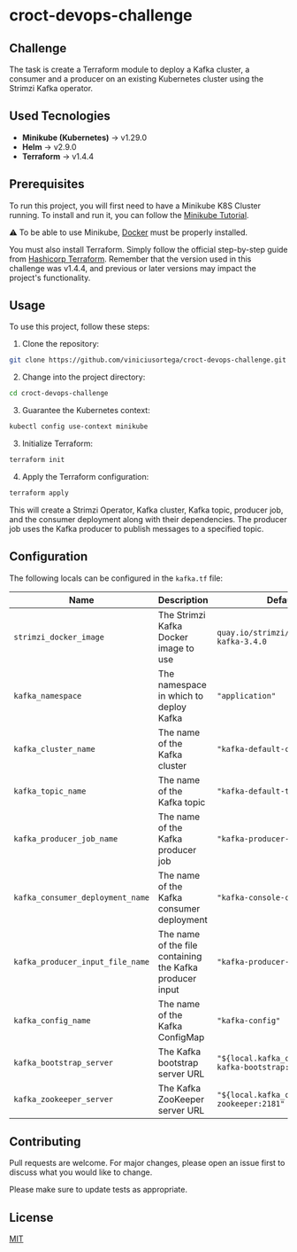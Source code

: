 # croct-devops-challenge

## Challenge
The task is create a Terraform module to deploy a Kafka cluster, a consumer and a producer on an existing Kubernetes cluster using the Strimzi Kafka operator.

## Used Tecnologies
- **Minikube (Kubernetes)** -> v1.29.0
- **Helm** -> v2.9.0
- **Terraform** -> v1.4.4

## Prerequisites

To run this project, you will first need to have a Minikube K8S Cluster running. To install and run it, you can follow the [Minikube Tutorial](https://minikube.sigs.k8s.io/docs/start/).

:warning: To be able to use Minikube, [Docker](https://docs.docker.com/engine/install/ubuntu/) must be properly installed.

You must also install Terraform. Simply follow the official step-by-step guide from [Hashicorp Terraform](https://developer.hashicorp.com/terraform/downloads). Remember that the version used in this challenge was v1.4.4, and previous or later versions may impact the project's functionality.

## Usage

To use this project, follow these steps:

1. Clone the repository:
```bash
git clone https://github.com/viniciusortega/croct-devops-challenge.git
```

2. Change into the project directory:
```bash
cd croct-devops-challenge
```

3. Guarantee the Kubernetes context:
```bash
kubectl config use-context minikube
```
3. Initialize Terraform:
```bash
terraform init
```

4. Apply the Terraform configuration:

```bash
terraform apply
```

This will create a Strimzi Operator, Kafka cluster, Kafka topic, producer job, and the consumer deployment along with their dependencies. The producer job uses the Kafka producer to publish messages to a specified topic.


## Configuration

The following locals can be configured in the `kafka.tf` file:

| Name | Description | Default |
|------|-------------|---------|
| `strimzi_docker_image` | The Strimzi Kafka Docker image to use | `quay.io/strimzi/kafka:0.34.0-kafka-3.4.0` |
| `kafka_namespace` | The namespace in which to deploy Kafka | `"application"` |
| `kafka_cluster_name` | The name of the Kafka cluster | `"kafka-default-cluster"` |
| `kafka_topic_name` | The name of the Kafka topic | `"kafka-default-topic"` |
| `kafka_producer_job_name` | The name of the Kafka producer job | `"kafka-producer-job"` |
| `kafka_consumer_deployment_name` | The name of the Kafka consumer deployment | `"kafka-console-consumer"` |
| `kafka_producer_input_file_name` | The name of the file containing the Kafka producer input | `"kafka-producer-input-file"` |
| `kafka_config_name` | The name of the Kafka ConfigMap | `"kafka-config"` |
| `kafka_bootstrap_server` | The Kafka bootstrap server URL | `"${local.kafka_cluster_name}-kafka-bootstrap:9092"` |
| `kafka_zookeeper_server` | The Kafka ZooKeeper server URL | `"${local.kafka_cluster_name}-zookeeper:2181"` |

## Contributing

Pull requests are welcome. For major changes, please open an issue first
to discuss what you would like to change.

Please make sure to update tests as appropriate.

## License

[MIT](https://choosealicense.com/licenses/mit/)